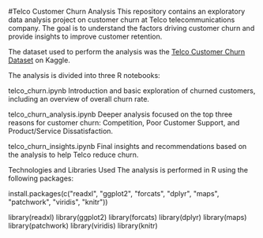 #Telco Customer Churn Analysis
This repository contains an exploratory data analysis project on customer churn at Telco telecommunications company. The goal is to understand the factors driving customer churn and provide insights to improve customer retention.

The dataset used to perform the analysis was the [Telco Customer Churn Dataset](https://www.kaggle.com/datasets/abdallahwagih/telco-customer-churn) on Kaggle.

The analysis is divided into three R notebooks:

telco_churn.ipynb
Introduction and basic exploration of churned customers, including an overview of overall churn rate.

telco_churn_analysis.ipynb
Deeper analysis focused on the top three reasons for customer churn: Competition, Poor Customer Support, and Product/Service Dissatisfaction.

telco_churn_insights.ipynb
Final insights and recommendations based on the analysis to help Telco reduce churn.

Technologies and Libraries Used
The analysis is performed in R using the following packages:

install.packages(c("readxl", "ggplot2", "forcats", "dplyr", "maps", "patchwork", "viridis", "knitr"))

library(readxl)
library(ggplot2)
library(forcats)
library(dplyr)
library(maps)
library(patchwork)
library(viridis)
library(knitr)

